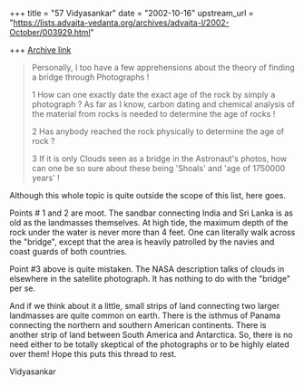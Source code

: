 +++
title = "57 Vidyasankar"
date = "2002-10-16"
upstream_url = "https://lists.advaita-vedanta.org/archives/advaita-l/2002-October/003929.html"

+++
[Archive link](https://lists.advaita-vedanta.org/archives/advaita-l/2002-October/003929.html)

>Personally, I too have a few apprehensions about the
>theory of finding a bridge through Photographs !
>
>1     How can one exactly date the exact age of the rock
>      by simply a photograph ?
>      As far as I know, carbon dating and chemical analysis
>      of the material from rocks is needed to determine
>      the age of rocks !
>
>2     Has anybody reached the rock physically to determine
>      the age of rock ?
>
>3     If it is only Clouds seen as a bridge in the Astronaut's
>      photos, how can one be so sure about these being
>      'Shoals' and 'age of 1750000 years' !
>

Although this whole topic is quite outside the scope of this list, here
goes.

Points # 1 and 2 are moot. The sandbar connecting India and Sri Lanka is as
old as the landmasses themselves. At high tide, the maximum depth of the
rock under the water is never more than 4 feet. One can literally walk
across the "bridge", except that the area is heavily patrolled by the navies
and coast guards of both countries.

Point #3 above is quite mistaken. The NASA description talks of clouds in
elsewhere in the satellite photograph. It has nothing to do with the
"bridge" per se.

And if we think about it a little, small strips of land connecting two
larger landmasses are quite common on earth. There is the isthmus of Panama
connecting the northern and southern American continents. There is another
strip of land between South America and Antarctica. So, there is no need
either to be totally skeptical of the photographs or to be highly elated
over them! Hope this puts this thread to rest.

Vidyasankar

